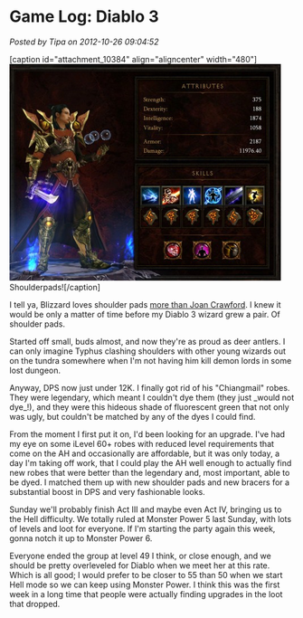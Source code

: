 # Game Log: Diablo 3

*Posted by Tipa on 2012-10-26 09:04:52*

[caption id="attachment\_10384" align="aligncenter" width="480"][![](../uploads/2012/10/Diablo-III-2012-10-26-09-44-05-60-480x383.jpg "Shoulderpads!")](../uploads/2012/10/Diablo-III-2012-10-26-09-44-05-60.jpg) Shoulderpads![/caption]

I tell ya, Blizzard loves shoulder pads [more than Joan Crawford](http://allaboardforskinkersswamp.files.wordpress.com/2012/07/joan-crawford-mildred-pierce.jpg). I knew it would be only a matter of time before my Diablo 3 wizard grew a pair. Of shoulder pads.

Started off small, buds almost, and now they're as proud as deer antlers. I can only imagine Typhus clashing shoulders with other young wizards out on the tundra somewhere when I'm not having him kill demon lords in some lost dungeon.

Anyway, DPS now just under 12K. I finally got rid of his "Chiangmail" robes. They were legendary, which meant I couldn't dye them (they just \_would not dye\_!), and they were this hideous shade of fluorescent green that not only was ugly, but couldn't be matched by any of the dyes I could find.

From the moment I first put it on, I'd been looking for an upgrade. I've had my eye on some iLevel 60+ robes with reduced level requirements that come on the AH and occasionally are affordable, but it was only today, a day I'm taking off work, that I could play the AH well enough to actually find new robes that were better than the legendary and, most important, able to be dyed. I matched them up with new shoulder pads and new bracers for a substantial boost in DPS and very fashionable looks.

Sunday we'll probably finish Act III and maybe even Act IV, bringing us to the Hell difficulty. We totally ruled at Monster Power 5 last Sunday, with lots of levels and loot for everyone. If I'm starting the party again this week, gonna notch it up to Monster Power 6.

Everyone ended the group at level 49 I think, or close enough, and we should be pretty overleveled for Diablo when we meet her at this rate. Which is all good; I would prefer to be closer to 55 than 50 when we start Hell mode so we can keep using Monster Power. I think this was the first week in a long time that people were actually finding upgrades in the loot that dropped.

